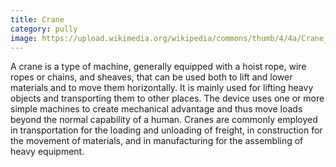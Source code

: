 ```yaml
---
title: Crane
category: pully
image: https://upload.wikimedia.org/wikipedia/commons/thumb/4/4a/Crane_machine_slewing_platform.svg/550px-Crane_machine_slewing_platform.svg.png
---
```

A crane is a type of machine, generally equipped with a hoist rope, wire ropes or chains, and sheaves, that can be used both to lift and lower materials and to move them horizontally. It is mainly used for lifting heavy objects and transporting them to other places. The device uses one or more simple machines to create mechanical advantage and thus move loads beyond the normal capability of a human. Cranes are commonly employed in transportation for the loading and unloading of freight, in construction for the movement of materials, and in manufacturing for the assembling of heavy equipment. 